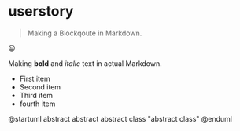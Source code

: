 # userstory
> Making a Blockqoute in Markdown. 
<p>
  😀
</p>

Making **bold** and *italic* text in actual Markdown.
- First item
- Second item
- Third item
- fourth item

@startuml
abstract        abstract
abstract class  "abstract class"
@enduml


